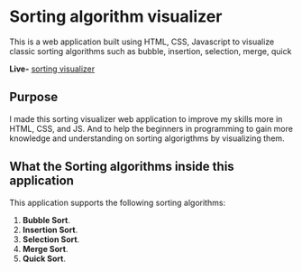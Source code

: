 # Sorting algorithm visualizer
This is a web application built using HTML, CSS, Javascript to visualize classic sorting algorithms such as bubble, insertion, selection, merge, quick 

**Live-** [sorting visualizer](https://sorting-visualize-bypranav.netlify.app/)

## Purpose
I made this sorting visualizer web application to improve my skills more in
HTML, CSS, and JS. And to help the beginners in programming to gain more knowledge and understanding on sorting algorigthms by visualizing them.

## What the Sorting algorithms inside this application

This application supports the following sorting algorithms:
1. **Bubble Sort**.
2. **Insertion Sort**.
3. **Selection Sort**.
4. **Merge Sort**.
5. **Quick Sort**.
